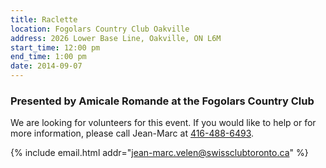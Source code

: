 ```yaml
---
title: Raclette
location: Fogolars Country Club Oakville
address: 2026 Lower Base Line, Oakville, ON L6M
start_time: 12:00 pm
end_time: 1:00 pm
date: 2014-09-07
---
```


### Presented by Amicale Romande at the Fogolars Country Club

We are looking for volunteers for this event. If you would like to help or for
more information, please call Jean-Marc at [416-488-6493][phone].

{% include email.html addr="jean-marc.velen@swissclubtoronto.ca" %}

[phone]: <tel:416-488-6493>
